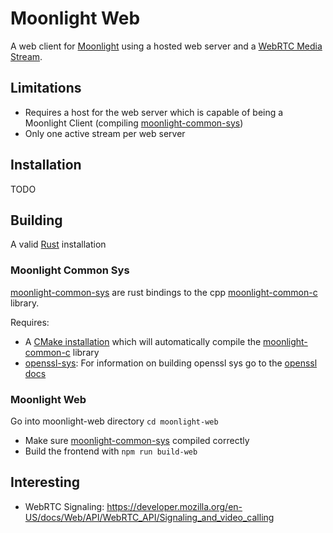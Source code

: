 
# Moonlight Web
A web client for [Moonlight](https://moonlight-stream.org/) using a hosted web server and a [WebRTC Media Stream](https://webrtc.org/).

## Limitations
- Requires a host for the web server which is capable of being a Moonlight Client (compiling [moonlight-common-sys](#moonlight-common-sys))
- Only one active stream per web server

## Installation
TODO

## Building
A valid [Rust](https://www.rust-lang.org/tools/install) installation

### Moonlight Common Sys
[moonlight-common-sys](./moonlight-common-sys/) are rust bindings to the cpp [moonlight-common-c](https://github.com/moonlight-stream/moonlight-common-c) library.

Requires:
- A [CMake installation](https://cmake.org/download/) which will automatically compile the [moonlight-common-c](https://github.com/moonlight-stream/moonlight-common-c) library
- [openssl-sys](https://docs.rs/openssl-sys/0.9.109/openssl_sys/): For information on building openssl sys go to the [openssl docs](https://docs.rs/openssl/latest/openssl/)

### Moonlight Web
Go into moonlight-web directory `cd moonlight-web`
- Make sure [moonlight-common-sys](#moonlight-common-sys) compiled correctly
- Build the frontend with `npm run build-web`

## Interesting
- WebRTC Signaling: https://developer.mozilla.org/en-US/docs/Web/API/WebRTC_API/Signaling_and_video_calling
